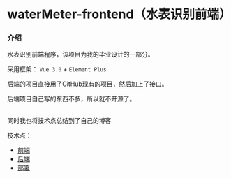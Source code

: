 # waterMeter-frontend（水表识别前端）

### 介绍

水表识别前端程序，该项目为我的毕业设计的一部分。

采用框架： `Vue 3.0` + `Element Plus`

后端的项目直接用了GitHub现有的[项目](https://github.com/Denstiny2017/WaterMeter)，然后加上了接口。

后端项目自己写的东西不多，所以就不开源了。

##  

同时我也将技术点总结到了自己的博客

技术点：

- [前端](https://wiidede.github.io/graduation-project-front-end-knowledge/)
- [后端](https://wiidede.github.io/graduation-project-back-end-knowledge/)
- [部署](https://wiidede.github.io/graduation-project-note/#_3-%E9%83%A8%E7%BD%B2%E9%98%BF%E9%87%8C%E4%BA%91%E6%9C%8D%E5%8A%A1%E5%99%A8)
